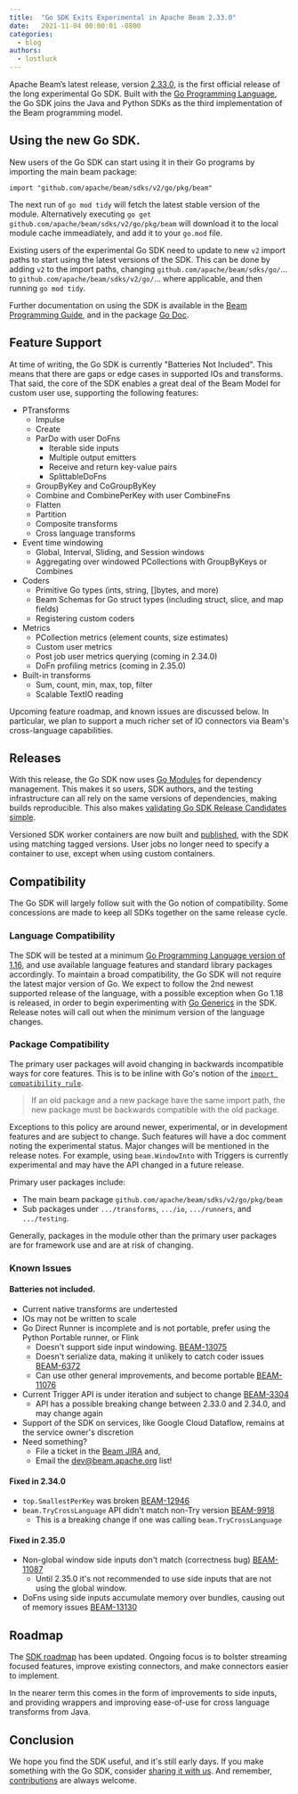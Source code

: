 ```yaml
---
title:  "Go SDK Exits Experimental in Apache Beam 2.33.0"
date:   2021-11-04 00:00:01 -0800
categories:
  - blog
authors:
  - lostluck
---
```

<!--
Licensed under the Apache License, Version 2.0 (the "License");
you may not use this file except in compliance with the License.
You may obtain a copy of the License at

http://www.apache.org/licenses/LICENSE-2.0

Unless required by applicable law or agreed to in writing, software
distributed under the License is distributed on an "AS IS" BASIS,
WITHOUT WARRANTIES OR CONDITIONS OF ANY KIND, either express or implied.
See the License for the specific language governing permissions and
limitations under the License.
-->

Apache Beam’s latest release, version [2.33.0](/get-started/downloads/), is the first official release of the long experimental Go SDK.
Built with the [Go Programming Language](https://golang.org/), the Go SDK joins the Java and Python SDKs as the third implementation of the Beam programming model.

<!--more-->

## Using the new Go SDK.

New users of the Go SDK can start using it in their Go programs by importing the main beam package:

```
import "github.com/apache/beam/sdks/v2/go/pkg/beam"
```

The next run of `go mod tidy` will fetch the latest stable version of the module.
Alternatively executing `go get github.com/apache/beam/sdks/v2/go/pkg/beam` will download it to the local module cache immeadiately, and add it to your `go.mod` file.

Existing users of the experimental Go SDK need to update to new `v2` import paths to start using the latest versions of the SDK.
This can be done by adding `v2` to the import paths, changing `github.com/apache/beam/sdks/go/`... to `github.com/apache/beam/sdks/v2/go/`... where applicable, and then running `go mod tidy`.

Further documentation on using the SDK is available in the [Beam Programming Guide](/documentation/programming-guide/), and in the package [Go Doc](https://pkg.go.dev/github.com/apache/beam/sdks/v2/go/pkg/beam).

## Feature Support

At time of writing, the Go SDK is currently "Batteries Not Included".
This means that there are gaps or edge cases in supported IOs and transforms.
That said, the core of the SDK enables a great deal of the Beam Model for
custom user use, supporting the following features:

* PTransforms
  * Impulse
  * Create
  * ParDo with user DoFns
    * Iterable side inputs
    * Multiple output emitters
    * Receive and return key-value pairs
    * SplittableDoFns
  * GroupByKey and CoGroupByKey
  * Combine and CombinePerKey with user CombineFns
  * Flatten
  * Partition
  * Composite transforms
  * Cross language transforms
* Event time windowing
  * Global, Interval, Sliding, and Session windows
  * Aggregating over windowed PCollections with GroupByKeys or Combines
* Coders
  * Primitive Go types (ints, string, []bytes, and more)
  * Beam Schemas for Go struct types (including struct, slice, and map fields)
  * Registering custom coders
* Metrics
  * PCollection metrics (element counts, size estimates)
  * Custom user metrics
  * Post job user metrics querying (coming in 2.34.0)
  * DoFn profiling metrics (coming in 2.35.0)
* Built-in transforms
  * Sum, count, min, max, top, filter
  * Scalable TextIO reading

Upcoming feature roadmap, and known issues are discussed below.
In particular, we plan to support a much richer set of IO connectors via Beam's cross-language capabilities.

## Releases

With this release, the Go SDK now uses [Go Modules](https://golang.org/ref/mod) for dependency management.
This makes it so users, SDK authors, and the testing infrastructure can all rely on the same versions of dependencies, making builds reproducible.
This also makes [validating Go SDK Release Candidates simple](/blog/validate-beam-release/#configuring-a-go-build-to-validate-a-beam-release-candidate).

Versioned SDK worker containers are now built and [published](https://hub.docker.com/r/apache/beam_go_sdk/tags?page=1&ordering=last_updated), with the SDK using matching tagged versions.
User jobs no longer need to specify a container to use, except when using custom containers.

## Compatibility

The Go SDK will largely follow suit with the Go notion of compatibility.
Some concessions are made to keep all SDKs together on the same release cycle.

### Language Compatibility

The SDK will be tested at a minimum [Go Programming Language version of 1.16](https://golang.org/doc/devel/release), and use available language features and standard library packages accordingly.
To maintain a broad compatibility, the Go SDK will not require the latest major version of Go.
We expect to follow the 2nd newest supported release of the language, with a possible exception when Go 1.18 is released, in order to begin experimenting with [Go Generics](https://go.dev/blog/generics-proposal) in the SDK.
Release notes will call out when the minimum version of the language changes.

### Package Compatibility

The primary user packages will avoid changing in backwards incompatible ways for core features.
This is to be inline with Go's notion of the [`import compatibility rule`](https://research.swtch.com/vgo-import).

> If an old package and a new package have the same import path,
> the new package must be backwards compatible with the old package.

Exceptions to this policy are around newer, experimental, or in development features and are subject to change.
Such features will have a doc comment noting the experimental status.
Major changes will be mentioned in the release notes.
For example, using `beam.WindowInto` with Triggers is currently experimental and may have the API changed in a future release.

Primary user packages include:
* The main beam package `github.com/apache/beam/sdks/v2/go/pkg/beam`
* Sub packages under `.../transforms`, `.../io`, `.../runners`, and `.../testing`.

Generally, packages in the module other than the primary user packages are for framework use and are at risk of changing.

### Known Issues

#### Batteries not included.
* Current native transforms are undertested
* IOs may not be written to scale
* Go Direct Runner is incomplete and is not portable, prefer using the Python Portable runner, or Flink
  * Doesn't support side input windowing. [BEAM-13075](https://issues.apache.org/jira/browse/BEAM-13075)
  * Doesn't serialize data, making it unlikely to catch coder issues [BEAM-6372](https://issues.apache.org/jira/browse/BEAM-6372)
  * Can use other general improvements, and become portable [BEAM-11076](https://issues.apache.org/jira/browse/BEAM-11076)
* Current Trigger API is under iteration and subject to change [BEAM-3304](https://issues.apache.org/jira/browse/BEAM-3304)
  * API has a possible breaking change between 2.33.0 and 2.34.0, and may change again
* Support of the SDK on services, like Google Cloud Dataflow, remains at the service owner's discretion
* Need something?
  * File a ticket in the [Beam JIRA](https://issues.apache.org/jira/issues/?jql=project%20%3D%20BEAM%20AND%20component%20%3D%20sdk-go) and,
  * Email the [dev@beam.apache.org](mailto:dev@beam.apache.org?subject=%5BGo%20SDK%20Feature%5D) list!

#### Fixed in 2.34.0
  * `top.SmallestPerKey` was broken [BEAM-12946](https://issues.apache.org/jira/browse/BEAM-12946)
  * `beam.TryCrossLanguage` API didn't match non-Try version [BEAM-9918](https://issues.apache.org/jira/browse/BEAM-9918)
    * This is a breaking change if one was calling `beam.TryCrossLanguage`

#### Fixed in 2.35.0
  * Non-global window side inputs don't match (correctness bug) [BEAM-11087](https://issues.apache.org/jira/browse/BEAM-11087)
    * Until 2.35.0 it's not recommended to use side inputs that are not using the global window.
  * DoFns using side inputs accumulate memory over bundles, causing out of memory issues [BEAM-13130](https://issues.apache.org/jira/browse/BEAM-13130)

## Roadmap

The [SDK roadmap](/roadmap/go-sdk/) has been updated.
Ongoing focus is to bolster streaming focused features, improve existing connectors, and make connectors easier to implement.

In the nearer term this comes in the form of improvements to side inputs, and providing wrappers and improving ease-of-use for cross language transforms from Java.

## Conclusion

We hope you find the SDK useful, and it's still early days.
If you make something with the Go SDK, consider [sharing it with us](/community/contact-us/).
And remember, [contributions](/contribute/) are always welcome.
